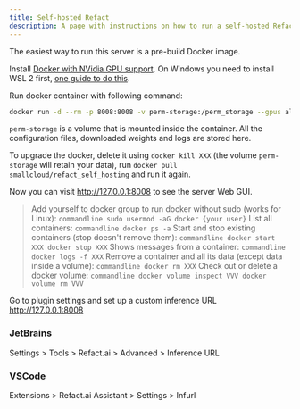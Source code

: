 ```yaml
---
title: Self-hosted Refact
description: A page with instructions on how to run a self-hosted Refact option..
---
```


The easiest way to run this server is a pre-build Docker image.

Install [Docker with NVidia GPU support](https://docs.nvidia.com/datacenter/cloud-native/container-toolkit/install-guide.html#docker). On Windows you need to install WSL 2 first, [one guide to do this](https://docs.docker.com/desktop/install/windows-install).

Run docker container with following command:

```bash
docker run -d --rm -p 8008:8008 -v perm-storage:/perm_storage --gpus all smallcloud/refact_self_hosting
```
`perm-storage` is a volume that is mounted inside the container. All the configuration files, downloaded weights and logs are stored here.

To upgrade the docker, delete it using `docker kill XXX` (the volume `perm-storage` will retain your data), run `docker pull smallcloud/refact_self_hosting` and run it again.

Now you can visit http://127.0.0.1:8008 to see the server Web GUI.

> Add yourself to docker group to run docker without sudo (works for Linux): `commandline sudo usermod -aG docker {your user}` 
List all containers: `commandline docker ps -a` 
Start and stop existing containers (stop doesn't remove them): `commandline docker start XXX docker stop XXX` 
Shows messages from a container: `commandline docker logs -f XXX` 
Remove a container and all its data (except data inside a volume): `commandline docker rm XXX` 
Check out or delete a docker volume: `commandline docker volume inspect VVV docker volume rm VVV`

Go to plugin settings and set up a custom inference URL http://127.0.0.1:8008

### JetBrains
Settings > Tools > Refact.ai > Advanced > Inference URL

### VSCode
Extensions > Refact.ai Assistant > Settings > Infurl